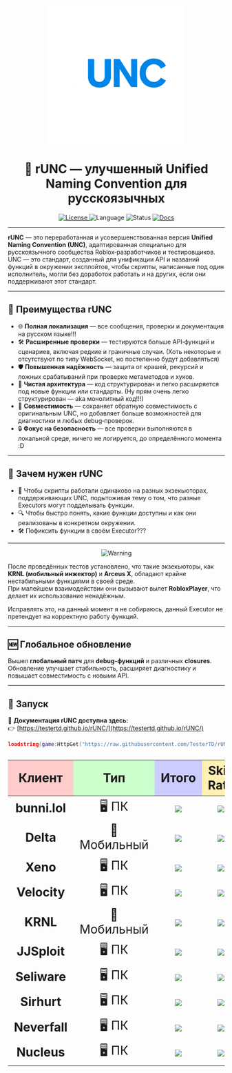 <p align="center">
  <img src="logo2.png" alt="rUNC logo" width="320">
</p>

<h1 align="center">🚀 rUNC — улучшенный Unified Naming Convention для русскоязычных</h1>

<p align="center">
  <a href="https://www.gnu.org/licenses/gpl-3.0">
    <img src="https://img.shields.io/badge/license-GPLv3-blue?style=for-the-badge&logo=gnu" alt="License">
  </a>
  <img src="https://img.shields.io/badge/lang-RU-red?style=for-the-badge&logo=google-translate" alt="Language">
  <img src="https://img.shields.io/badge/status-Active-success?style=for-the-badge&logo=github-actions" alt="Status">
  <a href="https://testertd.github.io/rUNC/">
    <img src="https://img.shields.io/badge/📄%20Документация-Открыть-blueviolet?style=for-the-badge&logo=readthedocs" alt="Docs">
  </a>
</p>

---

**rUNC** — это переработанная и усовершенствованная версия **Unified Naming Convention (UNC)**, адаптированная специально для русскоязычного сообщества Roblox‑разработчиков и тестировщиков.  
UNC — это стандарт, созданный для унификации API и названий функций в окружении эксплойтов, чтобы скрипты, написанные под один исполнитель, могли без доработок работать и на других, если они поддерживают этот стандарт.

---

## 🔹 Преимущества rUNC

- 🌐 **Полная локализация** — все сообщения, проверки и документация на русском языке!!!
- 🛠 **Расширенные проверки** — тестируются больше API‑функций и сценариев, включая редкие и граничные случаи. (Хоть некоторые и отсутствуют по типу WebSocket, но постепенно будут добавляться)
- 🛡 **Повышенная надёжность** — защита от крашей, рекурсий и ложных срабатываний при проверке метаметодов и хуков.
- 📂 **Чистая архитектура** — код структурирован и легко расширяется под новые функции или стандарты. (Ну прям очень легко структурирован — aka монолитный код!!!)
- 🔄 **Совместимость** — сохраняет обратную совместимость с оригинальным UNC, но добавляет больше возможностей для диагностики и любых debug‑проверок.
- 🔒 **Фокус на безопасность** — все проверки выполняются в локальной среде, ничего не логируется, до определённого момента :D

---

## 📌 Зачем нужен rUNC

- 📜 Чтобы скрипты работали одинаково на разных экзекьюторах, поддерживающих UNC, подытоживая тему о том, что разные Executors могут подделывать функции.  
- 🔍 Чтобы быстро понять, какие функции доступны и как они реализованы в конкретном окружении.  
- 🛠 Пофиксить функции в своём Executor???  

---

<p align="center">
  <img src="https://img.shields.io/badge/⚠️%20ВНИМАНИЕ-critical?style=for-the-badge&logo=github&logoColor=white" alt="Warning">
</p>

После проведённых тестов установлено, что такие экзекьюторы, как **KRNL (мобильный инжектор)** и **Arceus X**, обладают крайне нестабильными функциями в своей среде.  
При малейшем взаимодействии они вызывают вылет **RobloxPlayer**, что делает их использование ненадёжным.

Исправлять это, на данный момент я не собираюсь, данный Executor не претендует на корректную работу функций.

---

## 🆕 Глобальное обновление

Вышел **глобальный патч** для **debug‑функций** и различных **closures**.  
Обновление улучшает стабильность, расширяет диагностику и повышает совместимость с новыми API.

---

## 🚀 Запуск

📖 **Документация rUNC доступна здесь:**  
👉 [https://testertd.github.io/rUNC/](https://testertd.github.io/rUNC/)

```lua
loadstring(game:HttpGet("https://raw.githubusercontent.com/TesterTD/rUNC/main/rUNC.lua"))()
```

<table style="font-size:28px; text-align:center;">
  <thead>
    <tr>
      <th style="background-color:#ffcccc;">Клиент</th>
      <th style="background-color:#ccffcc;">Тип</th>
      <th style="background-color:#ccccff;">Итого</th>
      <th style="background-color:#fff0b3;">Skid Rate</th>
      <th style="background-color:#e0ccff;">Обновление</th>
      <th style="background-color:#ffd9b3;">Статус</th>
    </tr>
  </thead>
  <tbody>
    <tr>
      <td><b>bunni.lol</b></td>
      <td>🖥 ПК</td>
      <td><img src="https://img.shields.io/badge/320%2F345-92%25-00ff99"></td>
      <td><img src="https://img.shields.io/badge/20%2F345-5%25-00ff99"></td>
      <td><img src="https://img.shields.io/badge/Обновлено-17.09.2025-1e90ff"></td>
      <td><img src="https://img.shields.io/badge/Отличный%20executor-00ff99"></td>
    </tr>
    <tr>
      <td><b>Delta</b></td>
      <td>📱 Мобильный</td>
      <td><img src="https://img.shields.io/badge/266%2F318-83%25-32cd32"></td>
      <td><img src="https://img.shields.io/badge/40%2F318-12%25-32cd32"></td>
      <td><img src="https://img.shields.io/badge/Обновлено-08.09.2025-1e90ff"></td>
      <td><img src="https://img.shields.io/badge/Норм%20Executor-32cd32"></td>
    </tr>
    <tr>
      <td><b>Xeno</b></td>
      <td>🖥 ПК</td>
      <td><img src="https://img.shields.io/badge/162%2F235-68%25-ffd700"></td>
      <td><img src="https://img.shields.io/badge/52%2F235-22%25-ffa500"></td>
      <td><img src="https://img.shields.io/badge/Обновлено-14.09.2025-1e90ff"></td>
      <td><img src="https://img.shields.io/badge/Подделывают%20некоторые%20функции%2C%20но%20неплохо%20для%20Level%203-ffd700"></td>
    </tr>
    <tr>
      <td><b>Velocity</b></td>
      <td>🖥 ПК</td>
      <td><img src="https://img.shields.io/badge/Крашится-ff0000"></td>
      <td><img src="https://img.shields.io/badge/Нет%20данных-lightgrey"></td>
      <td><img src="https://img.shields.io/badge/Обновлено-08.09.2025-1e90ff"></td>
      <td><img src="https://img.shields.io/badge/Парашный%20инжектор%20боже%20%F0%9F%A4%AC%F0%9F%A4%AC%F0%9F%A4%AC%F0%9F%A4%AC-ff0000"></td>
    </tr>
    <tr>
      <td><b>KRNL</b></td>
      <td>📱 Мобильный</td>
      <td><img src="https://img.shields.io/badge/Крашится-ff0000"></td>
      <td><img src="https://img.shields.io/badge/Нет%20данных-lightgrey"></td>
      <td><img src="https://img.shields.io/badge/Обновлено-08.09.2025-1e90ff"></td>
      <td><img src="https://img.shields.io/badge/Крашится-critical"></td>
    </tr>
    <tr>
      <td><b>JJSploit</b></td>
      <td>🖥 ПК</td>
      <td><img src="https://img.shields.io/badge/140%2F208-67%25-ffd700"></td>
      <td><img src="https://img.shields.io/badge/46%2F208-22%25-ffa500"></td>
      <td><img src="https://img.shields.io/badge/Обновлено-08.09.2025-1e90ff"></td>
      <td><img src="https://img.shields.io/badge/Потомок%20Xeno-ffd700"></td>
    </tr>
    <tr>
      <td><b>Seliware</b></td>
      <td>🖥 ПК</td>
      <td><img src="https://img.shields.io/badge/286%2F311-91%25-00ff99"></td>
      <td><img src="https://img.shields.io/badge/21%2F311-6%25-00ff99"></td>
      <td><img src="https://img.shields.io/badge/Обновлено-12.09.2025-1e90ff"></td>
      <td><img src="https://img.shields.io/badge/getscripthash%20возвращает%20некорректные%20синтаксические%20параметры%2C%20что%20приводит%20к%20крашу%2C%20без%20него%20хороший%20итоговый%20результат-32cd32"></td>
    </tr>
    <tr>
      <td><b>Sirhurt</b></td>
      <td>🖥 ПК</td>
      <td><img src="https://img.shields.io/badge/Крашится-ff0000"></td>
      <td><img src="https://img.shields.io/badge/Нет%20данных-lightgrey"></td>
      <td><img src="https://img.shields.io/badge/Обновлено-11.09.2025-1e90ff"></td>
      <td><img src="https://img.shields.io/badge/Крашится-critical"></td>
    </tr>
    <tr>
      <td><b>Neverfall</b></td>
      <td>🖥 ПК</td>
      <td><img src="https://img.shields.io/badge/Ожидаются%20результаты-lightgrey"></td>
      <td><img src="https://img.shields.io/badge/Ожидаются%20данные-lightgrey"></td>
      <td><img src="https://img.shields.io/badge/Заебали%20когда%20обновление-lightgrey"></td>
      <td><img src="https://img.shields.io/badge/Нет%20данных-lightgrey"></td>
    </tr>
    <tr>
      <td><b>Nucleus</b></td>
      <td>🖥 ПК</td>
      <td><img src="https://img.shields.io/badge/264%2F291-90%25-00ff99"></td>
      <td><img src="https://img.shields.io/badge/21%2F291-7%25-00ff99"></td>
      <td><img src="https://img.shields.io/badge/Обновлено-13.09.2025-1e90ff"></td>
      <td><img src="https://img.shields.io/badge/Отличный%20Executor%2C%20рекомендуется%2C%20но%20обнаружается%20ROBLOX-32cd32"></td>
    </tr>
  </tbody>
</table>
